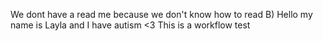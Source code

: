 We dont have a read me because we don't know how to read B)
Hello my name is Layla and I have autism <3
This is a workflow test
